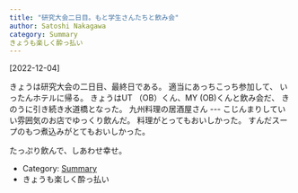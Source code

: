 ```yaml
---
title: "研究大会二日目。もと学生さんたちと飲み会"
author: Satoshi Nakagawa
category: Summary
きょうも楽しく酔っ払い
---
```


[2022-12-04]  

 きょうは研究大会の二日目、最終日である。
適当にあっちこっち参加して、
いったんホテルに帰る。
きょうはUT （OB）くん、MY (OB)くんと飲み会だ、
きのうに引き続き水道橋となった。
九州料理の居酒屋さん ---
こじんまりしていい雰囲気のお店でゆっくり飲んだ。
料理がとってもおいしかった。
すんだスープのもつ煮込みがとてもおいしかった。

 たっぷり飲んで、しあわせ幸せ。

- Category: [Summary](/categories.html#Summary)
- きょうも楽しく酔っ払い
